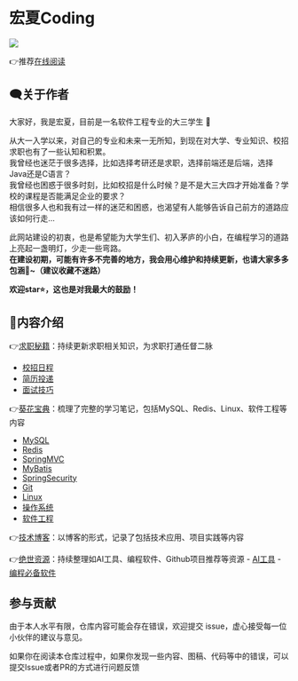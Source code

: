 # 宏夏Coding
![](http://img.hongxiac.com/image/202309131009882.png)

👉推荐[在线阅读](https://hongxiac.com)

## 🗨️关于作者

大家好，我是宏夏，目前是一名软件工程专业的大三学生 🙂<br>

从大一入学以来，对自己的专业和未来一无所知，到现在对大学、专业知识、校招求职也有了一些认知和积累。 <br>
我曾经也迷茫于很多选择，比如选择考研还是求职，选择前端还是后端，选择Java还是C语言？<br>
我曾经也困惑于很多时刻，比如校招是什么时候？是不是大三大四才开始准备？学校的课程是否能满足企业的要求？<br>
相信很多人也和我有过一样的迷茫和困惑，也渴望有人能够告诉自己前方的道路应该如何行走...<br>

此网站建设的初衷，也是希望能为大学生们、初入茅庐的小白，在编程学习的道路上亮起一盏明灯，少走一些弯路。<br>
**在建设初期，可能有许多不完善的地方，我会用心维护和持续更新，也请大家多多包涵💖~（建议收藏不迷路）**

**欢迎star⭐，这也是对我最大的鼓励！**

## 📕内容介绍

👉[求职秘籍](blogs/guide.md)：持续更新求职相关知识，为求职打通任督二脉
   - [校招日程](https://hongxiac.com/docs/job-hunting/timeline.html)
   - [简历投递](https://hongxiac.com/docs/job-hunting/delivery-channels.html)
   - [面试技巧](https://hongxiac.com/docs/job-hunting/interview-skills.html)
   
👉[葵花宝典](/docs/software-engineering/part1)：梳理了完整的学习笔记，包括MySQL、Redis、Linux、软件工程等内容
   - [MySQL](https://hongxiac.com/docs/mysql/summarize.html)
   - [Redis](https://hongxiac.com/docs/redis/introduction.html)
   - [SpringMVC](https://hongxiac.com/docs/java/springmvc/part1.html)
   - [MyBatis](https://hongxiac.com/docs/java/mybatis/part1.html)
   - [SpringSecurity](https://hongxiac.com/docs/java/springsecurity/part1.html)
   - [Git](https://hongxiac.com/docs/git/git.html)
   - [Linux](https://hongxiac.com/docs/linux/introduction.html)
   - [操作系统](https://hongxiac.com/docs/os/memorizer.html)
   - [软件工程](https://hongxiac.com/docs/software-engineering/part1.html)

👉[技术博客](blogs/guide.md)：以博客的形式，记录了包括技术应用、项目实践等内容

👉[绝世资源](docs/ai/ai-design-tools)：持续整理如AI工具、编程软件、Github项目推荐等资源
    - [AI工具](https://hongxiac.com/docs/ai/ai-tools.html)
    - [编程必备软件](https://hongxiac.com/docs/resources/software.html#visual-studio-code)

## 参与贡献
由于本人水平有限，仓库内容可能会存在错误，欢迎提交 issue，虚心接受每一位小伙伴的建议与意见。

如果你在阅读本仓库过程中，如果你发现一些内容、图稿、代码等中的错误，可以提交Issue或者PR的方式进行问题反馈

